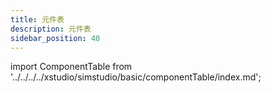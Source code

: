 ```yaml
---
title: 元件表
description: 元件表
sidebar_position: 40
---
```


import ComponentTable from '../../../../xstudio/simstudio/basic/componentTable/index.md';

<ComponentTable />